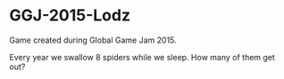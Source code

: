 # GGJ-2015-Lodz
Game created during Global Game Jam 2015.

Every year we swallow 8 spiders while we sleep. How many of them get out?
